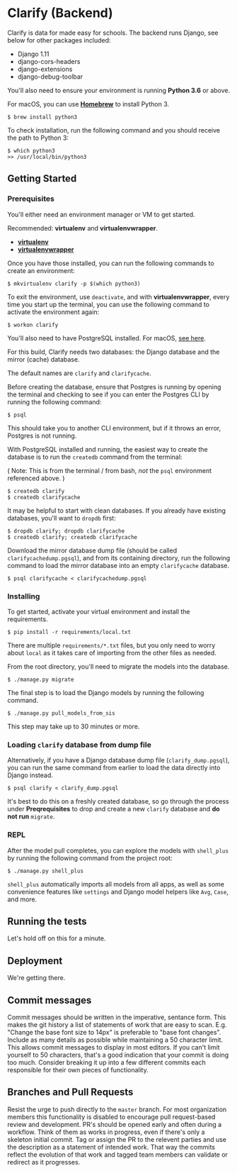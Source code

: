 # Clarify (Backend)

Clarify is data for made easy for schools. The backend runs Django, see below for other packages included:

- Django 1.11
- django-cors-headers
- django-extensions
- django-debug-toolbar

You'll also need to ensure your environment is running **Python 3.6** or above. 

For macOS, you can use **[Homebrew](https://brew.sh)** to install Python 3. 

```
$ brew install python3
```

To check installation, run the following command and you should receive the path to Python 3:

```
$ which python3
>> /usr/local/bin/python3
```

## Getting Started

### Prerequisites

You'll either need an environment manager or VM to get started.

Recommended: **virtualenv** and **virtualenvwrapper**.

- **[virtualenv](https://virtualenv.pypa.io/en/stable/installation/)**
- **[virtualenvwrapper](https://virtualenvwrapper.readthedocs.io/en/latest/install.html)**

Once you have those installed, you can run the following commands to create an environment:

```
$ mkvirtualenv clarify -p $(which python3)
```

To exit the environment, use `deactivate`, and with **virtualenvwrapper**, every time you start up the terminal, you can use the following command to activate the environment again:

```
$ workon clarify
```

You'll also need to have PostgreSQL installed. For macOS, [see here](http://postgresapp.com/). 

For this build, Clarify needs two databases: the Django database and the mirror (cache) database.

The default names are `clarify` and `clarifycache`.

Before creating the database, ensure that Postgres is running by opening the terminal and checking to see if you can enter the Postgres CLI by running the following command:

```
$ psql
```
This should take you to another CLI environment, but if it throws an error, Postgres is not running.

With PostgreSQL installed and running, the easiest way to create the database is to run the `createdb` command from the terminal:

( Note: This is from the terminal / from bash, _not_ the `psql` environment referenced above. )

```
$ createdb clarify
$ createdb clarifycache
```

It may be helpful to start with clean databases. If you already have existing databases, you'll want to `dropdb` first:

```
$ dropdb clarify; dropdb clarifycache
$ createdb clarify; createdb clarifycache
```

Download the mirror database dump file (should be called `clarifycachedump.pgsql`), and from its containing directory, run the following command to load the mirror database into an empty `clarifycache` database.

```
$ psql clarifycache < clarifycachedump.pgsql
```

### Installing

To get started, activate your virtual environment and install the requirements.

```
$ pip install -r requirements/local.txt
```
There are multiple `requirements/*.txt` files, but you only need to worry about `local` as it takes care of importing from the other files as needed.

From the root directory, you'll need to migrate the models into the database.

```
$ ./manage.py migrate
```

The final step is to load the Django models by running the following command.

```
$ ./manage.py pull_models_from_sis
```

This step may take up to 30 minutes or more. 

### Loading `clarify` database from dump file

Alternatively, if you have a Django database dump file (`clarify_dump.pgsql`), you can run the same command from earlier to load the data directly into Django instead. 

```
$ psql clarify < clarify_dump.pgsql
```
It's best to do this on a freshly created database, so go through the process under **Preqrequisites** to drop and create a new `clarify` database and **do not run** `migrate`.

### REPL

After the model pull completes, you can explore the models with `shell_plus` by running the following command from the project root:

```
$ ./manage.py shell_plus
```
`shell_plus` automatically imports all models from all apps, as well as some convenience features like `settings` and Django model helpers like `Avg`, `Case`, and more.  


## Running the tests

Let's hold off on this for a minute.

## Deployment

We're getting there. 

## Commit messages
Commit messages should be written in the imperative, sentance form. This makes the git history a list of statements of work that are easy to scan. E.g. "Change the base font size to 14px" is preferable to "base font changes". Include as many details as possible while maintaining a 50 character limit. This allows commit messages to display in most editors. If you can't limit yourself to 50 characters, that's a good indication that your commit is doing too much. Consider breaking it up into a few different commits each responsible for their own pieces of functionality.


## Branches and Pull Requests
Resist the urge to push directly to the `master` branch. For most organization members this functionality is disabled to encourage pull request-based review and development. PR's should be opened early and often during a workflow. Think of them as works in progress, even if there's only a skeleton initial commit. Tag or assign the PR to the relevent parties and use the description as a statement of intended work. That way the commits reflect the evolution of that work and tagged team members can validate or redirect as it progresses. 


